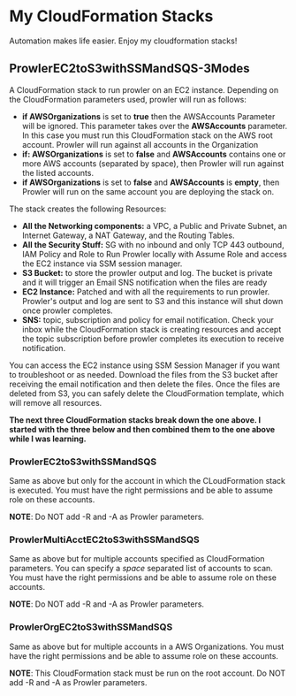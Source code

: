 # My CloudFormation Stacks

Automation makes life easier. Enjoy my cloudformation stacks!

## ProwlerEC2toS3withSSMandSQS-3Modes

A CloudFormation stack to run prowler on an EC2 instance. Depending on the CloudFormation parameters used, prowler will run as follows:

- **if AWSOrganizations** is set to **true** then the AWSAccounts Parameter will be ignored. This parameter takes over the **AWSAccounts** parameter. In this case you must run this CloudFormation stack on the AWS root account. Prowler will run against all accounts in the Organization
- **if: AWSOrganizations** is set to **false** and **AWSAccounts** contains one or more AWS accounts (separated by space), then Prowler will run against the listed accounts.
- **if AWSOrganizations** is set to **false** and **AWSAccounts** is **empty**, then Prowler will run on the same account you are deploying the stack on.

The stack creates the following Resources:

- **All the Networking components:** a VPC, a Public and Private Subnet, an Internet Gateway, a NAT Gateway, and the Routing Tables.
- **All the Security Stuff:** SG with no inbound and only TCP 443 outbound, IAM Policy and Role to Run Prowler locally with Assume Role and access the EC2 instance via SSM session manager.
- **S3 Bucket:** to store the prowler output and log. The bucket is private and it will trigger an Email SNS notification when the files are ready
- **EC2 Instance:** Patched and with all the requirements to run prowler. Prowler's output and log are sent to S3 and this instance will shut down once prowler completes.
- **SNS:** topic, subscription and policy for email notification. Check your inbox while the CloudFormation stack is creating resources and accept the topic subscription before prowler completes its execution to receive notification.

You can access the EC2 instance using SSM Session Manager if you want to troubleshoot or as needed. Download the files from the S3 bucket after receiving the email notification and then delete the files. Once the files are deleted from S3, you can safely delete the CloudFormation template, which will remove all resources.

**The next three CloudFormation stacks break down the one above. I started with the three below and then combined them to the one above while I was learning.**

### ProwlerEC2toS3withSSMandSQS

Same as above but only for the account in which the CLoudFormation stack is executed. You must have the right permissions and be able to assume role on these accounts.

**NOTE**: Do NOT add -R and -A as Prowler parameters.

### ProwlerMultiAcctEC2toS3withSSMandSQS

Same as above but for multiple accounts specified as CloudFormation parameters. You can specify a *space* separated list of accounts to scan. You must have the right permissions and be able to assume role on these accounts.

**NOTE**: Do NOT add -R and -A as Prowler parameters.

### ProwlerOrgEC2toS3withSSMandSQS

Same as above but for multiple accounts in a AWS Organizations. You must have the right permissions and be able to assume role on these accounts.

**NOTE**: This CloudFormation stack must be run on the root account. Do NOT add -R and -A as Prowler parameters.